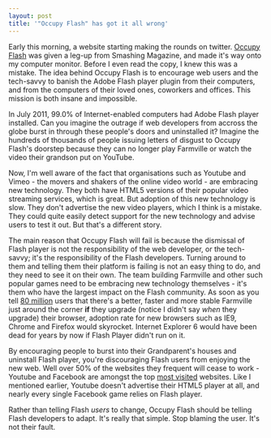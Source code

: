 ```yaml
---
layout: post
title: '"Occupy Flash" has got it all wrong'
---
```


Early this morning, a website starting making the rounds on twitter. [Occupy Flash](http://occupyflash.org) was given a leg-up from Smashing Magazine, and made it's way onto my computer monitor. Before I even read the copy, I knew this was a mistake. The idea behind Occupy Flash is to encourage web users and the tech-savvy to banish the Adobe Flash player plugin from their computers, and from the computers of their loved ones, coworkers and offices. This mission is both insane and impossible.

In July 2011, 99.0% of Internet-enabled computers had Adobe Flash player installed. Can you imagine the outrage if web developers from accross the globe burst in through these people's doors and uninstalled it? Imagine the hundreds of thousands of people issuing letters of disgust to Occupy Flash's doorstep because they can no longer play Farmville or watch the video their grandson put on YouTube.

Now, I'm well aware of the fact that organisations such as Youtube and Vimeo - the movers and shakers of the online video world - are embracing new technology. They both have HTML5 versions of their popular video streaming services, which is great. But adoption of this new technology is slow. They don't advertise the new video players, which I think is a mistake. They could quite easily detect support for the new technology and advise users to test it out. But that's a different story.

The main reason that Occupy Flash will fail is because the dismissal of Flash player is not the responsibility of the web developer, or the tech-savvy; it's the responsibility of the Flash developers. Turning around to them and telling them their platform is failing is not an easy thing to do, and they need to see it on their own. The team building Farmville and other such popular games need to be embracing new technology themselves - it's them who have the largest impact on the Flash community. As soon as you tell [80 million](http://mashable.com/2010/02/20/farmville-80-million-users/) users that there's a better, faster and more stable Farmville just around the corner **if** they upgrade (notice I didn't say _when_ they upgrade) their browser, adoption rate for new browsers such as IE9, Chrome and Firefox would skyrocket. Internet Explorer 6 would have been dead for years by now if Flash Player didn't run on it.

By encouraging people to burst into their Grandparent's houses and uninstall Flash player, you're discouraging Flash users from enjoying the new web. Well over 50% of the websites they frequent will cease to work - Youtube and Facebook are amongst the top [most visited](http://www.alexa.com/topsites) websites. Like I mentioned earlier, Youtube doesn't advertise their HTML5 player at all, and nearly every single Facebook game relies on Flash player.

Rather than telling Flash _users_ to change, Occupy Flash should be telling Flash developers to adapt. It's really that simple. Stop blaming the user. It's not their fault.
